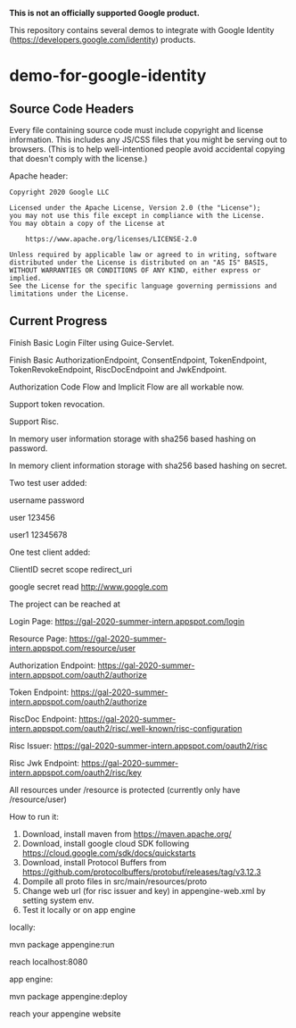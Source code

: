 **This is not an officially supported Google product.**

This repository contains several demos to integrate with Google Identity
(https://developers.google.com/identity) products.

# demo-for-google-identity

## Source Code Headers

Every file containing source code must include copyright and license
information. This includes any JS/CSS files that you might be serving out to
browsers. (This is to help well-intentioned people avoid accidental copying that
doesn't comply with the license.)

Apache header:

    Copyright 2020 Google LLC

    Licensed under the Apache License, Version 2.0 (the "License");
    you may not use this file except in compliance with the License.
    You may obtain a copy of the License at

        https://www.apache.org/licenses/LICENSE-2.0

    Unless required by applicable law or agreed to in writing, software
    distributed under the License is distributed on an "AS IS" BASIS,
    WITHOUT WARRANTIES OR CONDITIONS OF ANY KIND, either express or implied.
    See the License for the specific language governing permissions and
    limitations under the License.

## Current Progress

Finish Basic Login Filter using Guice-Servlet.

Finish Basic AuthorizationEndpoint, ConsentEndpoint, TokenEndpoint, TokenRevokeEndpoint, RiscDocEndpoint and JwkEndpoint.

Authorization Code Flow and Implicit Flow are all workable now.

Support token revocation.

Support Risc.

In memory user information storage with sha256 based hashing on password.

In memory client information storage with sha256 based hashing on secret.

Two test user added:
 
username	password 
 
user		123456 
 
user1 		12345678 

One test client added:
 
ClientID	secret      scope      redirect_uri 

google		secret       read     http://www.google.com  

The project can be reached at

Login Page: https://gal-2020-summer-intern.appspot.com/login

Resource Page: https://gal-2020-summer-intern.appspot.com/resource/user

Authorization Endpoint: https://gal-2020-summer-intern.appspot.com/oauth2/authorize

Token Endpoint: https://gal-2020-summer-intern.appspot.com/oauth2/authorize

RiscDoc Endpoint: https://gal-2020-summer-intern.appspot.com/oauth2/risc/.well-known/risc-configuration

Risc Issuer: https://gal-2020-summer-intern.appspot.com/oauth2/risc

Risc Jwk Endpoint: https://gal-2020-summer-intern.appspot.com/oauth2/risc/key

All resources under /resource is protected (currently only have /resource/user)

How to run it:
1. Download, install maven from https://maven.apache.org/
2. Download, install google cloud SDK following https://cloud.google.com/sdk/docs/quickstarts
3. Download, install Protocol Buffers from https://github.com/protocolbuffers/protobuf/releases/tag/v3.12.3
4. Dompile all proto files in src/main/resources/proto
5. Change web url (for risc issuer and key) in appengine-web.xml by setting system env.
6. Test it locally or on app engine

locally:

mvn package appengine:run

reach localhost:8080

app engine:

mvn package appengine:deploy 

reach your appengine website

